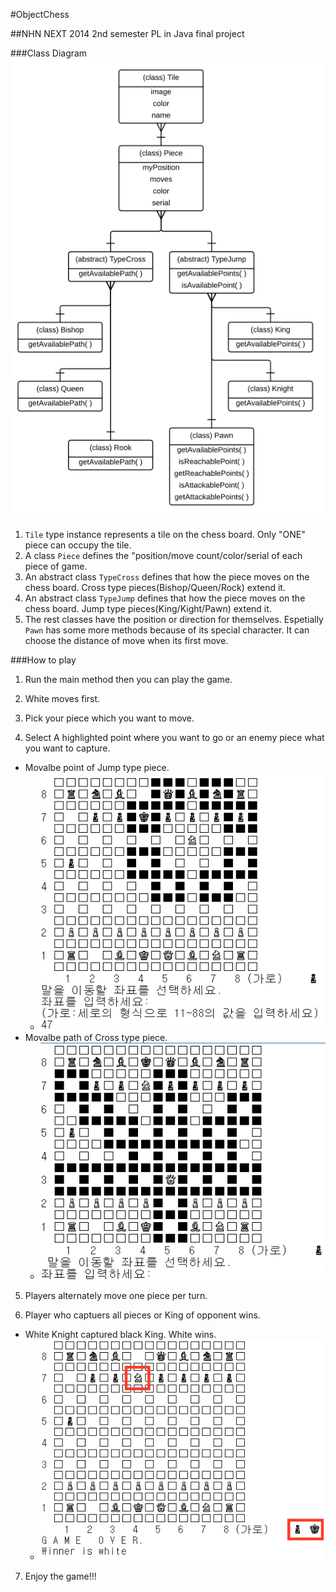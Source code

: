 #ObjectChess

##NHN NEXT 2014 2nd semester PL in Java final project

###Class Diagram
![alt tag](https://github.com/Ma-rk/ObjectiveChess/blob/master/img/img_04.png)

1. `Tile` type instance represents a tile on the chess board. Only "ONE" piece can occupy the tile.
2. A class `Piece` defines the "position/move count/color/serial of each piece of game.
3. An abstract class `TypeCross` defines that how the piece moves on the chess board. Cross type pieces(Bishop/Queen/Rock) extend it.
4. An abstract class `TypeJump` defines that how the piece moves on the chess board. Jump type pieces(King/Kight/Pawn) extend it.
5. The rest classes have the position or direction for themselves. Espetially `Pawn` has some more methods because of its special character. It can choose the distance of move when its first move.

###How to play
1. Run the main method then you can play the game.

2. White moves first.

3. Pick your piece which you want to move.

4. Select A highlighted point where you want to go or an enemy piece what you want to capture.
  - Movalbe point of Jump type piece.
    - ![alt tag](https://github.com/Ma-rk/ObjectiveChess/blob/master/img/img_01.png)
  - Movalbe path of Cross type piece.
    - ![alt tag](https://github.com/Ma-rk/ObjectiveChess/blob/master/img/img_02.png)

5. Players alternately move one piece per turn.

6. Player who captuers all pieces or King of opponent wins.
  - White Knight captured black King. White wins.
    - ![alt tag](https://github.com/Ma-rk/ObjectiveChess/blob/master/img/img_03.png)

7. Enjoy the game!!!
